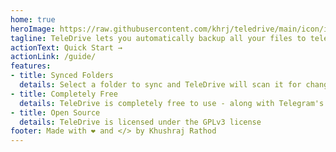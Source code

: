 ```yaml
---
home: true
heroImage: https://raw.githubusercontent.com/khrj/teledrive/main/icon/icon.png
tagline: TeleDrive lets you automatically backup all your files to telegram's saved messages. This means free, unlimited storage
actionText: Quick Start →
actionLink: /guide/
features:
- title: Synced Folders
  details: Select a folder to sync and TeleDrive will scan it for changes automatically!
- title: Completely Free
  details: TeleDrive is completely free to use - along with Telegram's Saved messages!
- title: Open Source
  details: TeleDrive is licensed under the GPLv3 license
footer: Made with ❤️ and </> by Khushraj Rathod
---
```

